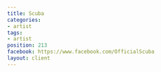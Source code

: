 ```yaml
---
title: Scuba
categories:
- artist
tags:
- artist
position: 213
facebook: https://www.facebook.com/OfficialScuba
layout: client
---
```


